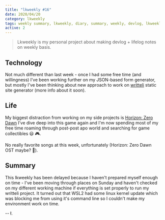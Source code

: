 ```yaml
---
title: "lkweekly #16"
date: 2020/04/20
category: lkweekly
tags: weekly summary, lkweekly, diary, summary, weekly, devlog, lkweekly2020
active: 2
---
```


> Lkweekly is my personal project about making devlog + lifelog notes on weekly basis.

## Technology

Not much different than last week - once I had some free time (and willingness) I've been working further on my JSON-based form generator, but mostly I've been thinking about new approach to work on [writteli](https://github.com/writteli) static site generator (more info about it soon).

## Life

My biggest distraction from working on my side projects is [Horizon: Zero Dawn](https://www.playstation.com/en-gb/games/horizon-zero-dawn-ps4/) I've dive deep into this game again and I'm now spending most of my free time roaming through post-post apo world and searching for game collectibles 😃 🎮.

No really favorite songs at this week, unfortunately (Horizon: Zero Dawn OST maybe? 🙂).

## Summary

This lkweekly has been delayed because I haven't prepared myself enough on time - I've been moving through places on Sunday and haven't checked on my different working machine if everything is set properly to run my writteli project. It turned out that WSL2 had some linux kernel update which was blocking me from using it's command line so I couldn't make my environment work on time.

-- ł.
